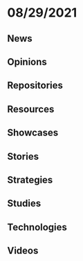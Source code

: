 # 08/29/2021

## News


## Opinions


## Repositories


## Resources


## Showcases


## Stories

## Strategies


## Studies


## Technologies


## Videos
